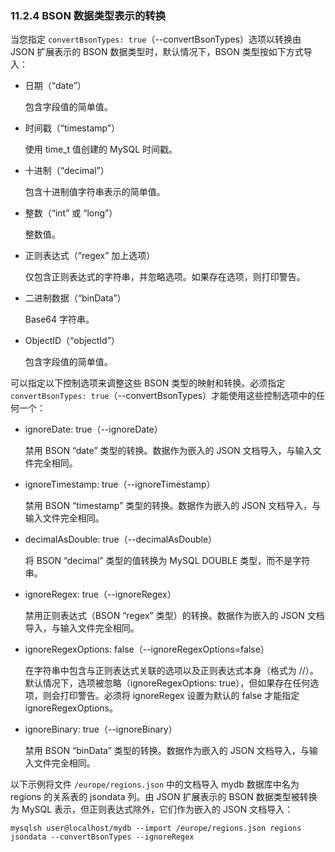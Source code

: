 ### 11.2.4 BSON 数据类型表示的转换

当您指定 `convertBsonTypes: true`（--convertBsonTypes）选项以转换由 JSON 扩展表示的 BSON 数据类型时，默认情况下，BSON 类型按如下方式导入：

- 日期（“date”）
  
  包含字段值的简单值。
  
- 时间戳（“timestamp”）
  
  使用 time_t 值创建的 MySQL 时间戳。
  
- 十进制（“decimal”）
  
  包含十进制值字符串表示的简单值。

- 整数（“int” 或 “long”）
  
  整数值。

- 正则表达式（“regex” 加上选项）
  
  仅包含正则表达式的字符串，并忽略选项。如果存在选项，则打印警告。

- 二进制数据（“binData”）
  
  Base64 字符串。

- ObjectID（“objectId”）
  
  包含字段值的简单值。

可以指定以下控制选项来调整这些 BSON 类型的映射和转换。必须指定 `convertBsonTypes: true`（--convertBsonTypes）才能使用这些控制选项中的任何一个：

- ignoreDate: true（--ignoreDate）
  
  禁用 BSON “date” 类型的转换。数据作为嵌入的 JSON 文档导入，与输入文件完全相同。

- ignoreTimestamp: true（--ignoreTimestamp）
  
  禁用 BSON “timestamp” 类型的转换。数据作为嵌入的 JSON 文档导入，与输入文件完全相同。

- decimalAsDouble: true（--decimalAsDouble）
  
  将 BSON “decimal” 类型的值转换为 MySQL DOUBLE 类型，而不是字符串。

- ignoreRegex: true（--ignoreRegex）
  
  禁用正则表达式（BSON “regex” 类型）的转换。数据作为嵌入的 JSON 文档导入，与输入文件完全相同。

- ignoreRegexOptions: false（--ignoreRegexOptions=false）
  
  在字符串中包含与正则表达式关联的选项以及正则表达式本身（格式为 /<regular expression>/<options>）。默认情况下，选项被忽略（ignoreRegexOptions: true），但如果存在任何选项，则会打印警告。必须将 ignoreRegex 设置为默认的 false 才能指定 ignoreRegexOptions。

- ignoreBinary: true（--ignoreBinary）
  
  禁用 BSON “binData” 类型的转换。数据作为嵌入的 JSON 文档导入，与输入文件完全相同。

以下示例将文件 `/europe/regions.json` 中的文档导入 mydb 数据库中名为 regions 的关系表的 jsondata 列。由 JSON 扩展表示的 BSON 数据类型被转换为 MySQL 表示，但正则表达式除外，它们作为嵌入的 JSON 文档导入：

```shell
mysqlsh user@localhost/mydb --import /europe/regions.json regions jsondata --convertBsonTypes --ignoreRegex
```
